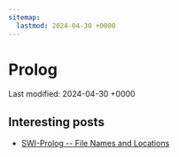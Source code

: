```yaml
---
sitemap:
  lastmod: 2024-04-30 +0000
---
```


# Prolog

Last modified: 2024-04-30 +0000

## Interesting posts

- [SWI-Prolog -- File Names and Locations](https://www.swi-prolog.org/pldoc/man?section=filelocs)

